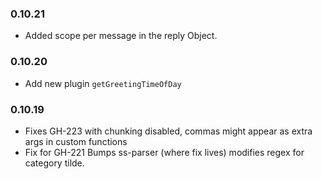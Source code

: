 ### 0.10.21
* Added scope per message in the reply Object.
### 0.10.20
* Add new plugin `getGreetingTimeOfDay`
### 0.10.19
* Fixes GH-223 with chunking disabled, commas might appear as extra args in custom functions
* Fix for GH-221 Bumps ss-parser (where fix lives) modifies regex for category tilde.